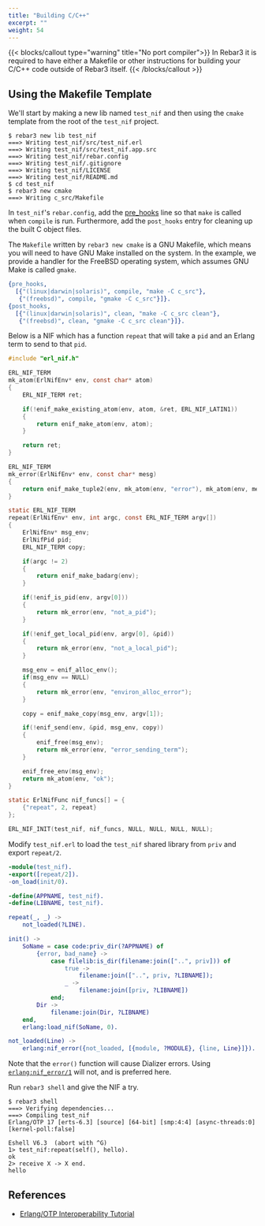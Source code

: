 ```yaml
---
title: "Building C/C++"
excerpt: ""
weight: 54
---
```


{{< blocks/callout type="warning" title="No port compiler">}}
In Rebar3 it is required to have either a Makefile or other instructions for building your C/C++ code outside of Rebar3 itself.
{{< /blocks/callout >}}

## Using the Makefile Template

We'll start by making a new lib named `test_nif` and then using the `cmake` template from the root of the `test_nif` project.

```shell
$ rebar3 new lib test_nif
===> Writing test_nif/src/test_nif.erl
===> Writing test_nif/src/test_nif.app.src
===> Writing test_nif/rebar.config
===> Writing test_nif/.gitignore
===> Writing test_nif/LICENSE
===> Writing test_nif/README.md
$ cd test_nif
$ rebar3 new cmake
===> Writing c_src/Makefile
```

In `test_nif`'s `rebar.config`, add the [pre_hooks](/docs/configuration/configuration/#hooks) line so that `make` is called when `compile` is run. Furthermore, add the `post_hooks` entry for cleaning up the built C object files.

The `Makefile` written by `rebar3 new cmake` is a GNU Makefile, which means you will need to have GNU Make installed on the system. In the example, we provide a handler for the FreeBSD operating system, which assumes GNU Make is called `gmake`.

```erlang
{pre_hooks,
  [{"(linux|darwin|solaris)", compile, "make -C c_src"},
   {"(freebsd)", compile, "gmake -C c_src"}]}.
{post_hooks,
  [{"(linux|darwin|solaris)", clean, "make -C c_src clean"},
   {"(freebsd)", clean, "gmake -C c_src clean"}]}.
```

Below is a NIF which has a function `repeat` that will take a `pid` and an Erlang term to send to that `pid`.

```c
#include "erl_nif.h"

ERL_NIF_TERM
mk_atom(ErlNifEnv* env, const char* atom)
{
    ERL_NIF_TERM ret;

    if(!enif_make_existing_atom(env, atom, &ret, ERL_NIF_LATIN1))
    {
        return enif_make_atom(env, atom);
    }

    return ret;
}

ERL_NIF_TERM
mk_error(ErlNifEnv* env, const char* mesg)
{
    return enif_make_tuple2(env, mk_atom(env, "error"), mk_atom(env, mesg));
}

static ERL_NIF_TERM
repeat(ErlNifEnv* env, int argc, const ERL_NIF_TERM argv[])
{
    ErlNifEnv* msg_env;
    ErlNifPid pid;
    ERL_NIF_TERM copy;

    if(argc != 2)
    {
        return enif_make_badarg(env);
    }

    if(!enif_is_pid(env, argv[0]))
    {
        return mk_error(env, "not_a_pid");
    }

    if(!enif_get_local_pid(env, argv[0], &pid))
    {
        return mk_error(env, "not_a_local_pid");
    }

    msg_env = enif_alloc_env();
    if(msg_env == NULL)
    {
        return mk_error(env, "environ_alloc_error");
    }

    copy = enif_make_copy(msg_env, argv[1]);

    if(!enif_send(env, &pid, msg_env, copy))
    {
        enif_free(msg_env);
        return mk_error(env, "error_sending_term");
    }

    enif_free_env(msg_env);
    return mk_atom(env, "ok");
}

static ErlNifFunc nif_funcs[] = {
    {"repeat", 2, repeat}
};

ERL_NIF_INIT(test_nif, nif_funcs, NULL, NULL, NULL, NULL);
```

Modify `test_nif.erl` to load the `test_nif` shared library from `priv` and export `repeat/2`.

```erlang
-module(test_nif).
-export([repeat/2]).
-on_load(init/0).

-define(APPNAME, test_nif).
-define(LIBNAME, test_nif).

repeat(_, _) ->
    not_loaded(?LINE).

init() ->
    SoName = case code:priv_dir(?APPNAME) of
        {error, bad_name} ->
            case filelib:is_dir(filename:join(["..", priv])) of
                true ->
                    filename:join(["..", priv, ?LIBNAME]);
                _ ->
                    filename:join([priv, ?LIBNAME])
            end;
        Dir ->
            filename:join(Dir, ?LIBNAME)
    end,
    erlang:load_nif(SoName, 0).

not_loaded(Line) ->
    erlang:nif_error({not_loaded, [{module, ?MODULE}, {line, Line}]}).
```

Note that the `error()` function will cause Dializer errors. Using [`erlang:nif_error/1`](https://erlang.org/doc/man/erlang.html#nif_error-1) will not, and is preferred here.

Run `rebar3 shell` and give the NIF a try.

```shell
$ rebar3 shell
===> Verifying dependencies...
===> Compiling test_nif
Erlang/OTP 17 [erts-6.3] [source] [64-bit] [smp:4:4] [async-threads:0] [kernel-poll:false]

Eshell V6.3  (abort with ^G)
1> test_nif:repeat(self(), hello).
ok
2> receive X -> X end.
hello
```

## References

- [Erlang/OTP Interoperability Tutorial](https://www.erlang.org/doc/tutorial/introduction.html)
